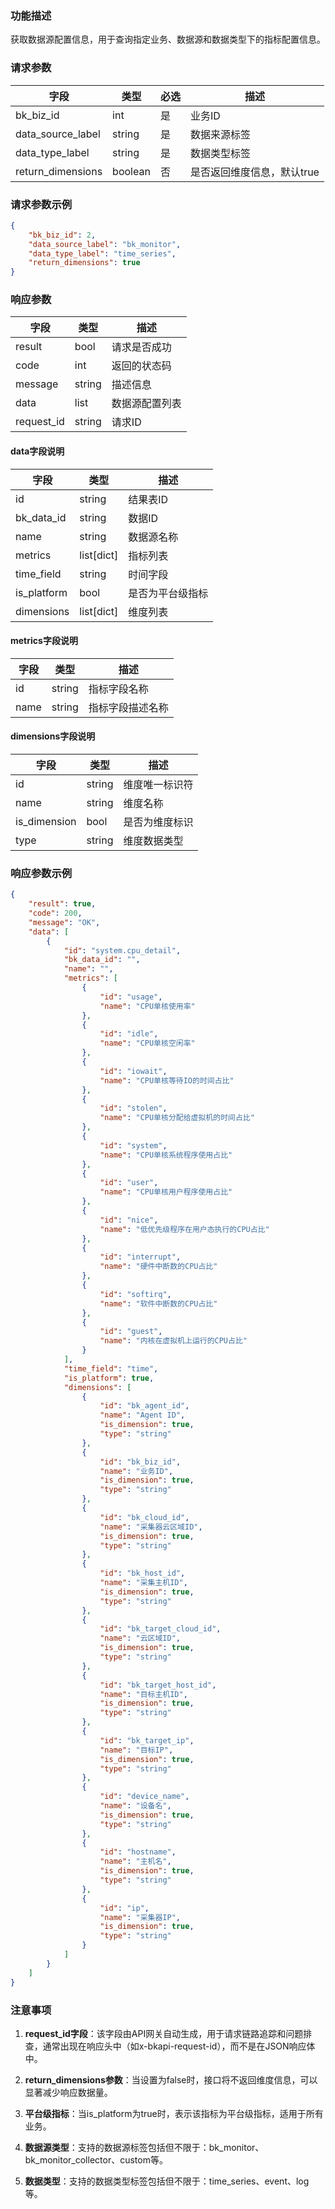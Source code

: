 ### 功能描述

获取数据源配置信息，用于查询指定业务、数据源和数据类型下的指标配置信息。

### 请求参数

| 字段              | 类型    | 必选 | 描述                       |
| ----------------- | ------- | ---- | -------------------------- |
| bk_biz_id         | int     | 是   | 业务ID                     |
| data_source_label | string  | 是   | 数据来源标签               |
| data_type_label   | string  | 是   | 数据类型标签               |
| return_dimensions | boolean | 否   | 是否返回维度信息，默认true |

### 请求参数示例

```json
{
    "bk_biz_id": 2,
    "data_source_label": "bk_monitor",
    "data_type_label": "time_series",
    "return_dimensions": true
}
```

### 响应参数

| 字段       | 类型   | 描述           |
| ---------- | ------ | -------------- |
| result     | bool   | 请求是否成功   |
| code       | int    | 返回的状态码   |
| message    | string | 描述信息       |
| data       | list   | 数据源配置列表 |
| request_id | string | 请求ID         |

#### data字段说明

| 字段              | 类型       | 描述             |
| ----------------- | ---------- | ---------------- |
| id                | string     | 结果表ID         |
| bk_data_id        | string     | 数据ID           |
| name              | string     | 数据源名称       |
| metrics           | list[dict] | 指标列表         |
| time_field        | string     | 时间字段         |
| is_platform       | bool       | 是否为平台级指标 |
| dimensions        | list[dict] | 维度列表         |

#### metrics字段说明

| 字段 | 类型   | 描述             |
| ---- | ------ | ---------------- |
| id   | string | 指标字段名称     |
| name | string | 指标字段描述名称 |

#### dimensions字段说明

| 字段         | 类型   | 描述           |
| ------------ | ------ | -------------- |
| id           | string | 维度唯一标识符 |
| name         | string | 维度名称       |
| is_dimension | bool   | 是否为维度标识 |
| type         | string | 维度数据类型   |

### 响应参数示例

```json
{
    "result": true,
    "code": 200,
    "message": "OK",
    "data": [
        {
            "id": "system.cpu_detail",
            "bk_data_id": "",
            "name": "",
            "metrics": [
                {
                    "id": "usage",
                    "name": "CPU单核使用率"
                },
                {
                    "id": "idle",
                    "name": "CPU单核空闲率"
                },
                {
                    "id": "iowait",
                    "name": "CPU单核等待IO的时间占比"
                },
                {
                    "id": "stolen",
                    "name": "CPU单核分配给虚拟机的时间占比"
                },
                {
                    "id": "system",
                    "name": "CPU单核系统程序使用占比"
                },
                {
                    "id": "user",
                    "name": "CPU单核用户程序使用占比"
                },
                {
                    "id": "nice",
                    "name": "低优先级程序在用户态执行的CPU占比"
                },
                {
                    "id": "interrupt",
                    "name": "硬件中断数的CPU占比"
                },
                {
                    "id": "softirq",
                    "name": "软件中断数的CPU占比"
                },
                {
                    "id": "guest",
                    "name": "内核在虚拟机上运行的CPU占比"
                }
            ],
            "time_field": "time",
            "is_platform": true,
            "dimensions": [
                {
                    "id": "bk_agent_id",
                    "name": "Agent ID",
                    "is_dimension": true,
                    "type": "string"
                },
                {
                    "id": "bk_biz_id",
                    "name": "业务ID",
                    "is_dimension": true,
                    "type": "string"
                },
                {
                    "id": "bk_cloud_id",
                    "name": "采集器云区域ID",
                    "is_dimension": true,
                    "type": "string"
                },
                {
                    "id": "bk_host_id",
                    "name": "采集主机ID",
                    "is_dimension": true,
                    "type": "string"
                },
                {
                    "id": "bk_target_cloud_id",
                    "name": "云区域ID",
                    "is_dimension": true,
                    "type": "string"
                },
                {
                    "id": "bk_target_host_id",
                    "name": "目标主机ID",
                    "is_dimension": true,
                    "type": "string"
                },
                {
                    "id": "bk_target_ip",
                    "name": "目标IP",
                    "is_dimension": true,
                    "type": "string"
                },
                {
                    "id": "device_name",
                    "name": "设备名",
                    "is_dimension": true,
                    "type": "string"
                },
                {
                    "id": "hostname",
                    "name": "主机名",
                    "is_dimension": true,
                    "type": "string"
                },
                {
                    "id": "ip",
                    "name": "采集器IP",
                    "is_dimension": true,
                    "type": "string"
                }
            ]
        }
    ]
}
```

### 注意事项

1. **request_id字段**：该字段由API网关自动生成，用于请求链路追踪和问题排查，通常出现在响应头中（如x-bkapi-request-id），而不是在JSON响应体中。

2. **return_dimensions参数**：当设置为false时，接口将不返回维度信息，可以显著减少响应数据量。

3. **平台级指标**：当is_platform为true时，表示该指标为平台级指标，适用于所有业务。

4. **数据源类型**：支持的数据源标签包括但不限于：bk_monitor、bk_monitor_collector、custom等。

5. **数据类型**：支持的数据类型标签包括但不限于：time_series、event、log等。